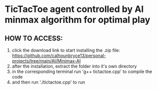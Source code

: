 # TicTacToe agent controlled by AI minmax algorithm for optimal play

## HOW TO ACCESS:

1. click the download link to start installing the .zip file: https://github.com/calhounbryce13/personal-projects/tree/main/AI/Minimax-AI
2. after the installation, extract the folder into it's own directory
3. in the corresponding terminal run 'g++ tictactoe.cpp' to compile the code
4. and then run './tictactoe.cpp' to run
